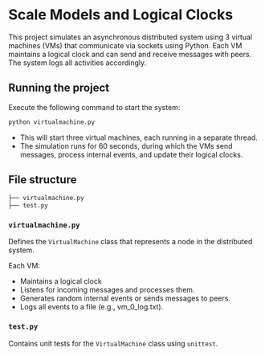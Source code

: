 # Scale Models and Logical Clocks

This project simulates an asynchronous distributed system using 3 virtual machines (VMs) that communicate via sockets using Python. Each VM maintains a logical clock and can send and receive messages with peers. The system logs all activities accordingly.


## Running the project

Execute the following command to start the system:
```sh
python virtualmachine.py
```

- This will start three virtual machines, each running in a separate thread.
- The simulation runs for 60 seconds, during which the VMs send messages, process internal events, and update their logical clocks.

## File structure

```sh
├── virtualmachine.py  
├── test.py           
```

### `virtualmachine.py`
Defines the `VirtualMachine` class that represents a node in the distributed system.

Each VM:
- Maintains a logical clock
- Listens for incoming messages and processes them.
- Generates random internal events or sends messages to peers.
- Logs all events to a file (e.g., vm_0_log.txt).


### `test.py`

Contains unit tests for the `VirtualMachine` class using `unittest`.